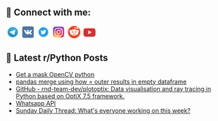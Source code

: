 ## 🔎 Connect with me:
[<img src="https://github.com/bullbesh/bullbesh/blob/main/images/Telegram.png" width="32" height="32" />](https://t.me/bullbesh)
[<img src="https://github.com/bullbesh/bullbesh/blob/main/images/VK.png" width="32" height="32" />](https://vk.com/bullbesh)
[<img src="https://github.com/bullbesh/bullbesh/blob/main/images/Twitter.png" width="32" height="32" />](https://twitter.com/bullbesh1)
[<img src="https://github.com/bullbesh/bullbesh/blob/main/images/Instagram.png" width="32" height="32" />](https://www.instagram.com/bullbesh)
[<img src="https://github.com/bullbesh/bullbesh/blob/main/images/Reddit.png" width="32" height="32" />](https://www.reddit.com/user/bullbesh)
[<img src="https://github.com/bullbesh/bullbesh/blob/main/images/YouTube.png" width="32" height="32" />](https://www.youtube.com/channel/UCtfjRs6uzgq5mfm8S06WTcg)

## 📕 Latest r/Python Posts
<!-- BLOG-POST-LIST:START -->
- [Get a mask OpenCV python](https://www.reddit.com/r/Python/comments/yhclhy/get_a_mask_opencv_python/)
- [pandas merge using how = outer results in empty dataframe](https://www.reddit.com/r/Python/comments/yhbobd/pandas_merge_using_how_outer_results_in_empty/)
- [GitHub - rnd-team-dev/plotoptix: Data visualisation and ray tracing in Python based on OptiX 7.5 framework.](https://www.reddit.com/r/Python/comments/yh9t25/github_rndteamdevplotoptix_data_visualisation_and/)
- [Whatsapp API](https://www.reddit.com/r/Python/comments/yh1wgj/whatsapp_api/)
- [Sunday Daily Thread: What&#39;s everyone working on this week?](https://www.reddit.com/r/Python/comments/ygz33h/sunday_daily_thread_whats_everyone_working_on/)
<!-- BLOG-POST-LIST:END -->
